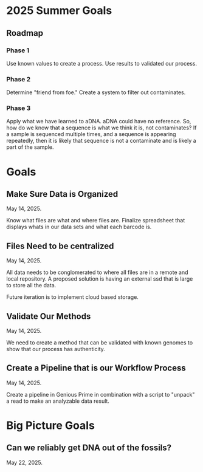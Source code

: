 # 2025 Summer Goals

## Roadmap
### Phase 1
Use known values to create a process. Use results to validated
our process.

### Phase 2
Determine "friend from foe." Create a system to filter out
contaminates.

### Phase 3
Apply what we have learned to aDNA. aDNA could have no reference.
So, how do we know that a sequence is what we think it is, not contaminates?
If a sample is sequenced multiple times, and a sequence is
appearing repeatedly, then it is likely that sequence is not a
contaminate and is likely a part of the sample.

# Goals
## Make Sure Data is Organized
May 14, 2025.

Know what files are what and where files are.
Finalize spreadsheet that displays whats in our data sets
and what each barcode is.

## Files Need to be centralized
May 14, 2025.

All data needs to be conglomerated to where all files
are in a remote and local repository. A proposed solution
is having an external ssd that is large to store all the data.

Future iteration is to implement cloud based storage.

## Validate Our Methods
May 14, 2025.

We need to create a method that can be validated with known
genomes to show that our process has authenticity.

## Create a Pipeline that is our Workflow Process
May 14, 2025.

Create a pipeline in Genious Prime in combination with
a script to "unpack" a read to make an analyzable data result.

# Big Picture Goals

## Can we reliably get DNA out of the fossils?
May 22, 2025.
